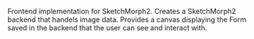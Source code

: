 Frontend implementation for SketchMorph2. Creates a SketchMorph2 backend that handels image data. 
Provides a canvas displaying the Form saved in the backend that the user can see and interact with.
